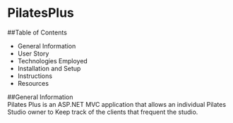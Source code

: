 # PilatesPlus
##Table of Contents
* General Information
* User Story
* Technologies Employed
* Installation and Setup
* Instructions
* Resources

##General Information  
Pilates Plus is an ASP.NET MVC application that allows an individual Pilates Studio owner to Keep track of the clients that frequent the studio.
